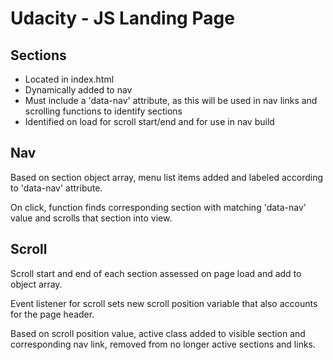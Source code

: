 # Udacity - JS Landing Page

## Sections
- Located in index.html
- Dynamically added to nav
- Must include a 'data-nav' attribute, as this will be used in nav links and scrolling functions to identify sections
- Identified on load for scroll start/end and for use in nav build

## Nav
Based on section object array, menu list items added and labeled according to 'data-nav' attribute.

On click, function finds corresponding section with matching 'data-nav' value and scrolls that section into view.

## Scroll
Scroll start and end of each section assessed on page load and add to object array. 

Event listener for scroll sets new scroll position variable that also accounts for the page header.

Based on scroll position value, active class added to visible section and corresponding nav link, removed from no longer active sections and links.

